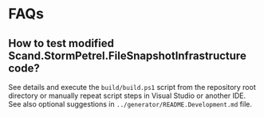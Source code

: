# FAQs

## How to test modified Scand.StormPetrel.FileSnapshotInfrastructure code?

See details and execute the `build/build.ps1` script from the repository root directory or manually repeat script steps in Visual Studio or another IDE. See also optional suggestions in `../generator/README.Development.md` file.